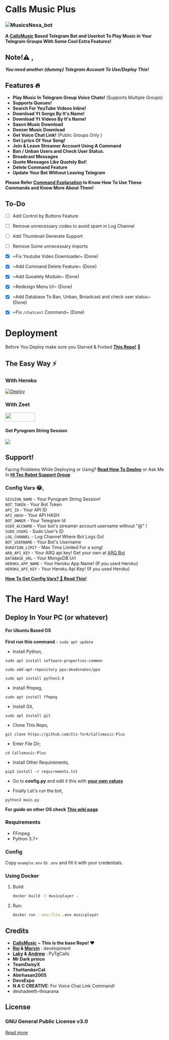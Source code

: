 # Calls Music Plus

### ![MusicsNexa_bot](https://telegra.ph/file/82d7664f79c33cc71f2c7.jpg)


**A [CallsMusic](https://github.com/callsmusic/callsmusic) Based Telegram Bot and Userbot To Play Music in Your Telegram Groups With Some Cool Extra Features!**


## Note!⚠️ ,
_**You need another (dummy) Telegram Account To Use/Deploy This!**_

## Features 🔥️

- **Play Music In Telegram Group Voice Chats!** (Supports Multiple Groups)
- **Supports Queues!**
- **Search For YouTube Videos Inline!**
- **Download Yt Songs By It's Name!**
- **Download Yt Videos By It's Name!**
- **Saavn Music Download**
- **Deezer Music Download**
- **Get Voice Chat Link!** (Public Groups Only )
- **Get Lyrics Of Your Song!**
- **Join & Leave Streamer Account Using A Command**
- **Ban / Unban Users and Check User Status.**
- **Broadcast Messages**
- **Quote Messages Like Quotely Bot!**
- **Delete Command Feature**
- **Update Your Bot Without Leaving Telegram**

**Please Refer [Command Explanation](Docs/README.md) to Know How To Use These Commands and Know More About Them!**

## To-Do

- [ ] Add Control by Buttons Feature
- [ ] Remove unnecessary codes to avoid spam in Log Channel
- [ ] Add Thumbnail Generate Support
- [ ] Remove Some unnecessary imports
- [x] ~Fix Youtube Video Downloader~ (Done)
- [x] ~Add Command Delete Feature~ (Done)
- [x] ~Add Quoately Module~ (Done)
- [x] ~Redesign Menu UI~ (Done)
- [x] ~Add Database To Ban, Unban, Broadcast and check user status~ (Done)
- [x] ~Fix `/chatcast` Command~ (Done)


# Deployment
Before You Deploy make sure you Starred & Forked **[This Repo!](https://github.com/Itz-fork/Callsmusic-Plus)** 🤗️


## The Easy Way ⚡️

### With Heroku
[![Deploy](https://www.herokucdn.com/deploy/button.svg)](https://heroku.com/deploy?template=https://github.com/Itz-fork/Callsmusic-Plus)

### With Zeet
<a href="https://zeet.co/new/template/itz-fork/yeah-my-man"><img src="https://user-images.githubusercontent.com/77770753/119371372-fe917900-bcd3-11eb-8db5-f5e8063cdd1c.jpg" width="94" height="28"></a>


#### Get Pyrogram String Session
<a href="https://replit.com/@IamHirusha/GetPyroSessionVC"><img src="https://img.shields.io/badge/Run-Repl.it-white?style=for-the-badge&logo=repl.it"></a>


## Support!
Facing Problems While Deploying or Using? **[Read How To Deploy](https://github.com/Itz-fork/Callsmusic-Plus/wiki/How-To-Deploy-This!)**
or Ask Me In **[HI Tec Robot Support Group](https://t.me/HITecRobot)**


### Config Vars 😂,

 `SESSION_NAME` - Your Pyrogram String Session!</br>
 `BOT_TOKEN` - Your Bot Token</br>
 `API_ID` - Your API ID</br>
 `API_HASH` - Your API HASH</br>
 `BOT_OWNER` - Your Telegram Id</br>
 `USER_ACCNAME` - Your bot's streamer account username without "@" ! </br>
 `SUDO_USERS` - Sudo User's ID</br>
 `LOG_CHANNEL` - Log Channel Where Bot Logs Go!</br>
 `BOT_USERNAME` - Your Bot's Username</br>
 `DURATION_LIMIT` - Max Time Limited For a song!</br>
 `ARQ_API_KEY` - Your ARQ api key! Get your own at [ARQ Bot](https://t.me/ARQRobot)</br>
 `DATABASE_URL` - Your MongoDB Url</br>
 `HEROKU_APP_NAME` - Your Heroku App Name! (If you used Heroku)</br>
 `HEROKU_API_KEY` - Your Heroku Api Key! (If you used Heroku)

**[How To Get Config Vars? 🤔 Read This!](https://github.com/Itz-fork/yeah-my-man/wiki/How-To-Deploy-This!)**


# The Hard Way!

## Deploy In Your PC (or whatever)

#### For Ubuntu Based OS

**First run this command** - ``` sudo apt update ```

- Install Python,
```
sudo apt install software-properties-common
```
```
sudo add-apt-repository ppa:deadsnakes/ppa
```
```
sudo apt install python3.9
```

- Install ffmpeg,
```
sudo apt install ffmpeg
```

- Install Git,
```
sudo apt install git
```

- Clone This Repo, 
```
git clone https://github.com/Itz-fork/Callsmusic-Plus
```

- Enter File Dir; 
```
cd Callsmusic-Plus
```

- Install Other Requirements, 
```
pip3 install -r requirements.txt
```

- Go to **config.py** and edit it this with **[your own values](https://github.com/Itz-fork/yeah-my-man/wiki/How-To-Deploy-This!)**

- Finally Let's run the bot, 
```
python3 main.py
```


**For guide on other OS check [This wiki page](https://github.com/Itz-fork/yeah-my-man/wiki/Install-On-Other-OS)**

### Requirements

- FFmpeg
- Python 3.7+

### Config

Copy `example.env` to `.env` and fill it with your credentials.


### Using Docker

1. Build:
   ```bash
   docker build -t musicplayer .
   ```
2. Run:
   ```bash
   docker run --env-file .env musicplayer
   ```


## Credits

- **[CallsMusic](https://github.com/callsmusic/callsmusic) ~ This is the base Repo! ❤️**
- **[Roj](https://github.com/rojserbest) & [Marvin](https://github.com/BlackStoneReborn)** : development
- **[Laky](https://github.com/Laky-64) & [Andrew](https://github.com/AndrewLaneX)** : PyTgCalls
- **Mr Dark prince**
- **TeamDaisyX**
- **TheHamkerCat**
- **Abirhasan2005**
- **DevsExpo**
- **N A C CREATIVE**: For Voice Chat Link Command!
- deshadeeth-thisarana

## License

### GNU General Public License v3.0
[Read more](http://www.gnu.org/licenses/#GPL)
